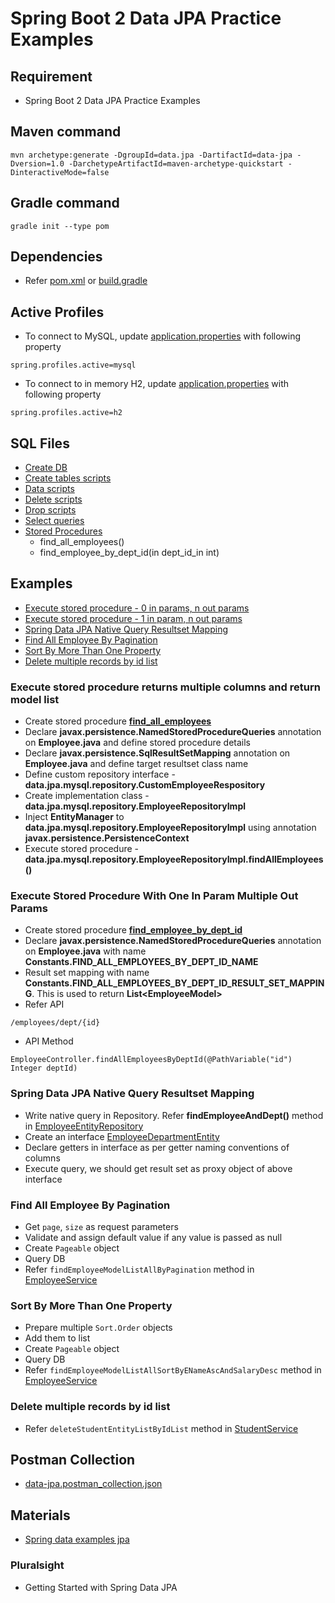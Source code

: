 # Spring Boot 2 Data JPA Practice Examples

## Requirement
* Spring Boot 2 Data JPA Practice Examples

## Maven command
```
mvn archetype:generate -DgroupId=data.jpa -DartifactId=data-jpa -Dversion=1.0 -DarchetypeArtifactId=maven-archetype-quickstart -DinteractiveMode=false
```

## Gradle command
```
gradle init --type pom
```

## Dependencies
* Refer [pom.xml](pom.xml) or [build.gradle](build.gradle)

## Active Profiles
* To connect to MySQL, update [application.properties](src/main/resources/application.properties) with following property
```
spring.profiles.active=mysql
```
* To connect to in memory H2, update [application.properties](src/main/resources/application.properties) with following property
```
spring.profiles.active=h2
```

## SQL Files
* [Create DB](https://github.com/avinashbabudonthu/sql/blob/master/mysql/create-db-and-user.sql)
* [Create tables scripts](https://github.com/avinashbabudonthu/sql/blob/master/mysql/practice-tables.sql)
* [Data scripts](https://github.com/avinashbabudonthu/sql/blob/master/mysql/insert-queries.sql)
* [Delete scripts](https://github.com/avinashbabudonthu/sql/blob/master/mysql/delete-queries.sql)
* [Drop scripts](https://github.com/avinashbabudonthu/sql/blob/master/mysql/drop-queries.sql)
* [Select queries](https://github.com/avinashbabudonthu/sql/blob/master/mysql/select-queries.sql)
* [Stored Procedures](https://github.com/avinashbabudonthu/sql/blob/master/mysql/stored-procedures.sql)
	* find_all_employees()
	* find_employee_by_dept_id(in dept_id_in int)

## Examples
* [Execute stored procedure - 0 in params, n out params](#execute-stored-procedure-returns-multiple-columns-and-return-model-list)
* [Execute stored procedure - 1 in param, n out params](#execute-stored-procedure-with-one-in-param-multiple-out-params)
* [Spring Data JPA Native Query Resultset Mapping](#spring-data-jpa-native-query-resultset-mapping)
* [Find All Employee By Pagination](#find-all-employee-by-pagination)
* [Sort By More Than One Property](#sort-by-more-than-one-property)
* [Delete multiple records by id list](#delete-multiple-records-by-id-list)

### Execute stored procedure returns multiple columns and return model list
* Create stored procedure **[find_all_employees](https://github.com/avinashbabudonthu/sql/blob/master/mysql/stored-procedures.sql)**
* Declare **javax.persistence.NamedStoredProcedureQueries** annotation on **Employee.java** and define stored procedure details
* Declare **javax.persistence.SqlResultSetMapping** annotation on **Employee.java** and define target resultset class name
* Define custom repository interface - **data.jpa.mysql.repository.CustomEmployeeRespository**
* Create implementation class - **data.jpa.mysql.repository.EmployeeRepositoryImpl**
* Inject **EntityManager** to **data.jpa.mysql.repository.EmployeeRepositoryImpl** using annotation **javax.persistence.PersistenceContext**
* Execute stored procedure - **data.jpa.mysql.repository.EmployeeRepositoryImpl.findAllEmployees()**

### Execute Stored Procedure With One In Param Multiple Out Params
* Create stored procedure **[find_employee_by_dept_id](https://github.com/avinashbabudonthu/sql/blob/master/mysql/stored-procedures.sql)**
* Declare **javax.persistence.NamedStoredProcedureQueries** annotation on **Employee.java** with name **Constants.FIND_ALL_EMPLOYEES_BY_DEPT_ID_NAME**
* Result set mapping with name **Constants.FIND_ALL_EMPLOYEES_BY_DEPT_ID_RESULT_SET_MAPPING**. This is used to return **List&lt;EmployeeModel&gt;**
* Refer API
```
/employees/dept/{id}
```
* API Method
```
EmployeeController.findAllEmployeesByDeptId(@PathVariable("id") Integer deptId)
```

### Spring Data JPA Native Query Resultset Mapping
* Write native query in Repository. Refer **findEmployeeAndDept()** method in [EmployeeEntityRepository](src/main/java/data/jpa/repository/EmployeeEntityRepository.java)
* Create an interface [EmployeeDepartmentEntity](src/main/java/data/jpa/entity/EmployeeDepartmentEntity.java)
* Declare getters in interface as per getter naming conventions of columns
* Execute query, we should get result set as proxy object of above interface

### Find All Employee By Pagination
* Get `page`, `size` as request parameters
* Validate and assign default value if any value is passed as null
* Create `Pageable` object
* Query DB
* Refer `findEmployeeModelListAllByPagination` method in [EmployeeService](src/main/java/data/jpa/service/EmployeeService.java)

### Sort By More Than One Property
* Prepare multiple `Sort.Order` objects
* Add them to list
* Create `Pageable` object
* Query DB
* Refer `findEmployeeModelListAllSortByENameAscAndSalaryDesc` method in [EmployeeService](src/main/java/data/jpa/service/EmployeeService.java)

### Delete multiple records by id list
* Refer `deleteStudentEntityListByIdList` method in [StudentService](src/main/java/data/jpa/service/StudentService.java)

## Postman Collection
* [data-jpa.postman_collection.json](postman-collection/data-jpa.postman_collection.json)

## Materials
* [Spring data examples jpa](https://github.com/spring-projects/spring-data-examples/tree/master/jpa/jpa21)
### Pluralsight
* Getting Started with Spring Data JPA